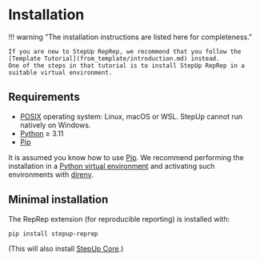 # Installation

!!! warning "The installation instructions are listed here for completeness."

    If you are new to StepUp RepRep, we recommend that you follow the
    [Template Tutorial](from_template/introduction.md) instead.
    One of the steps in that tutorial is to install StepUp RepRep in a suitable virtual environment.

## Requirements

- [POSIX](https://en.wikipedia.org/wiki/POSIX) operating system: Linux, macOS or WSL.
  StepUp cannot run natively on Windows.
- [Python](https://www.python.org/) ≥ 3.11
- [Pip](https://pip.pypa.io/)

It is assumed you know how to use [Pip](https://pip.pypa.io/).
We recommend performing the installation in a
[Python virtual environment](https://docs.python.org/3/library/venv.html)
and activating such environments with [direnv](https://direnv.net/).

## Minimal installation

The RepRep extension (for reproducible reporting) is installed with:

```bash
pip install stepup-reprep
```

(This will also install [StepUp Core](https://reproducible-reporting.github.io/stepup-core/).)

